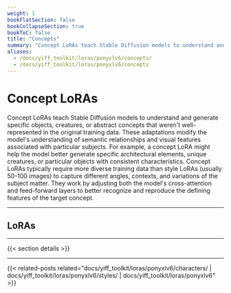 ```yaml
---
weight: 1
bookFlatSection: false
bookCollapseSection: true
bookToC: false
title: "Concepts"
summary: "Concept LoRAs teach Stable Diffusion models to understand and generate specific objects, creatures, or abstract concepts that weren't well-represented in the original training data. These adaptations modify the model's understanding of semantic relationships and visual features associated with particular subjects. For example, a concept LoRA might help the model better generate specific architectural elements, unique creatures, or particular objects with consistent characteristics. Concept LoRAs typically require more diverse training data than style LoRAs (usually 50-100 images) to capture different angles, contexts, and variations of the subject matter. They work by adjusting both the model's cross-attention and feed-forward layers to better recognize and reproduce the defining features of the target concept."
aliases:
  - /docs/yiff_toolkit/loras/ponyxlv6/concepts/
  - /docs/yiff_toolkit/loras/ponyxlv6/concepts
---
```


<!--markdownlint-disable MD025 -->

# Concept LoRAs

Concept LoRAs teach Stable Diffusion models to understand and generate specific objects, creatures, or abstract concepts that weren't well-represented in the original training data. These adaptations modify the model's understanding of semantic relationships and visual features associated with particular subjects. For example, a concept LoRA might help the model better generate specific architectural elements, unique creatures, or particular objects with consistent characteristics. Concept LoRAs typically require more diverse training data than style LoRAs (usually 50-100 images) to capture different angles, contexts, and variations of the subject matter. They work by adjusting both the model's cross-attention and feed-forward layers to better recognize and reproduce the defining features of the target concept.

---

## LoRAs

---

{{< section details >}}

---

{{< related-posts related="docs/yiff_toolkit/loras/ponyxlv6/characters/ | docs/yiff_toolkit/loras/ponyxlv6/styles/ | docs/yiff_toolkit/loras/ponyxlv6" >}}
